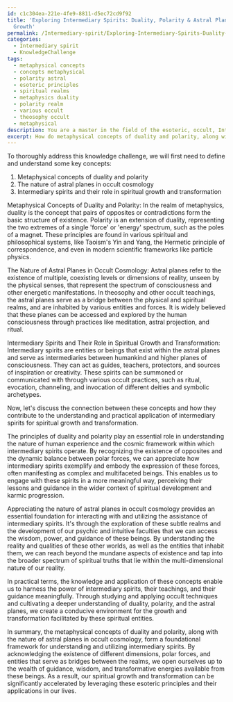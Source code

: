 ```yaml
---
id: c1c304ea-221e-4fe9-8811-d5ec72cd9f92
title: 'Exploring Intermediary Spirits: Duality, Polarity & Astral Planes in Spiritual
  Growth'
permalink: /Intermediary-spirit/Exploring-Intermediary-Spirits-Duality-Polarity-Astral-Planes-in-Spiritual-Growth/
categories:
  - Intermediary spirit
  - KnowledgeChallenge
tags:
  - metaphysical concepts
  - concepts metaphysical
  - polarity astral
  - esoteric principles
  - spiritual realms
  - metaphysics duality
  - polarity realm
  - various occult
  - theosophy occult
  - metaphysical
description: You are a master in the field of the esoteric, occult, Intermediary spirit and Education. You are a writer of tests, challenges, textbooks and deep knowledge on Intermediary spirit for initiates and students to gain deep insights and understanding from. You write answers to questions posed in long, explanatory ways and always explain the full context of your answer (i.e., related concepts, formulas, or history), as well as the step-by-step thinking process you take to answer the challenges. Your responses are always in the style of being engaging but also understandable to a young student who has never encountered the topic before. Summarize the key themes, ideas, and conclusions at the end.
excerpt: How do metaphysical concepts of duality and polarity, along with the nature of astral planes in occult cosmology, contribute to the understanding and practical application of intermediary spirits as facilitators for spiritual growth and transformation?
---
```

To thoroughly address this knowledge challenge, we will first need to define and understand some key concepts:

1. Metaphysical concepts of duality and polarity
2. The nature of astral planes in occult cosmology
3. Intermediary spirits and their role in spiritual growth and transformation

Metaphysical Concepts of Duality and Polarity:
In the realm of metaphysics, duality is the concept that pairs of opposites or contradictions form the basic structure of existence. Polarity is an extension of duality, representing the two extremes of a single 'force' or 'energy' spectrum, such as the poles of a magnet. These principles are found in various spiritual and philosophical systems, like Taoism's Yin and Yang, the Hermetic principle of correspondence, and even in modern scientific frameworks like particle physics.

The Nature of Astral Planes in Occult Cosmology:
Astral planes refer to the existence of multiple, coexisting levels or dimensions of reality, unseen by the physical senses, that represent the spectrum of consciousness and other energetic manifestations. In theosophy and other occult teachings, the astral planes serve as a bridge between the physical and spiritual realms, and are inhabited by various entities and forces. It is widely believed that these planes can be accessed and explored by the human consciousness through practices like meditation, astral projection, and ritual.

Intermediary Spirits and Their Role in Spiritual Growth and Transformation:
Intermediary spirits are entities or beings that exist within the astral planes and serve as intermediaries between humankind and higher planes of consciousness. They can act as guides, teachers, protectors, and sources of inspiration or creativity. These spirits can be summoned or communicated with through various occult practices, such as ritual, evocation, channeling, and invocation of different deities and symbolic archetypes.

Now, let's discuss the connection between these concepts and how they contribute to the understanding and practical application of intermediary spirits for spiritual growth and transformation.

The principles of duality and polarity play an essential role in understanding the nature of human experience and the cosmic framework within which intermediary spirits operate. By recognizing the existence of opposites and the dynamic balance between polar forces, we can appreciate how intermediary spirits exemplify and embody the expression of these forces, often manifesting as complex and multifaceted beings. This enables us to engage with these spirits in a more meaningful way, perceiving their lessons and guidance in the wider context of spiritual development and karmic progression.

Appreciating the nature of astral planes in occult cosmology provides an essential foundation for interacting with and utilizing the assistance of intermediary spirits. It's through the exploration of these subtle realms and the development of our psychic and intuitive faculties that we can access the wisdom, power, and guidance of these beings. By understanding the reality and qualities of these other worlds, as well as the entities that inhabit them, we can reach beyond the mundane aspects of existence and tap into the broader spectrum of spiritual truths that lie within the multi-dimensional nature of our reality.

In practical terms, the knowledge and application of these concepts enable us to harness the power of intermediary spirits, their teachings, and their guidance meaningfully. Through studying and applying occult techniques and cultivating a deeper understanding of duality, polarity, and the astral planes, we create a conducive environment for the growth and transformation facilitated by these spiritual entities.

In summary, the metaphysical concepts of duality and polarity, along with the nature of astral planes in occult cosmology, form a foundational framework for understanding and utilizing intermediary spirits. By acknowledging the existence of different dimensions, polar forces, and entities that serve as bridges between the realms, we open ourselves up to the wealth of guidance, wisdom, and transformative energies available from these beings. As a result, our spiritual growth and transformation can be significantly accelerated by leveraging these esoteric principles and their applications in our lives.
